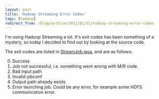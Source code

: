 ```yaml
---
layout: post
title: 'Hadoop Streaming Error Codes'
tags: [hadoop]
redirect_from: /blog/archive/2011/01/31/hadoop-streaming-error-codes
---
```


I'm using Hadoop Streaming a lot. It's exit codes has been something of
a mystery, so today I decided to find out by looking at the source code.

The exit codes are listed in
[StreamJob.java](http://svn.apache.org/viewvc/hadoop/common/branches/branch-0.20/src/contrib/streaming/src/java/org/apache/hadoop/streaming/StreamJob.java?revision=835239&view=markup),
and are as follows:

0.  Success
1.  Job not successful, i.e. something went wrong with M/R code.
2.  Bad input path
3.  Invalid jobconf
4.  Output path already exists
5.  Error launching job. Could be any error, for example some HDFS
    communication error.


